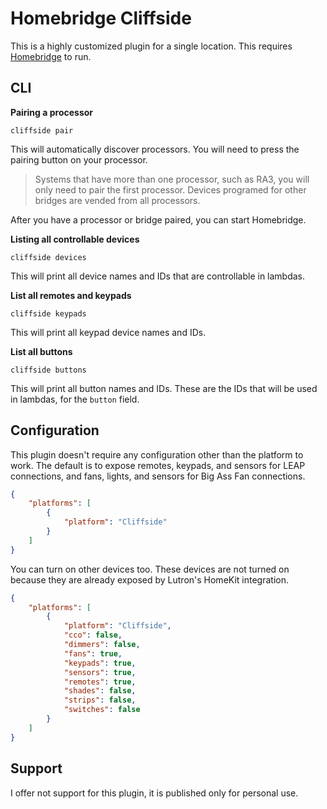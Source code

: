# Homebridge Cliffside
This is a highly customized plugin for a single location. This requires [Homebridge](https://homebridge.io/) to run.

## CLI
**Pairing a processor**

```
cliffside pair
```

This will automatically discover processors. You will need to press the pairing button on your processor.

> Systems that have more than one processor, such as RA3, you will only need to pair the first processor. Devices programed for other bridges are vended from all processors.

After you have a processor or bridge paired, you can start Homebridge.

**Listing all controllable devices**

```
cliffside devices
```

This will print all device names and IDs that are controllable in lambdas.

**List all remotes and keypads**

```
cliffside keypads
```

This will print all keypad device names and IDs.

**List all buttons**

```
cliffside buttons
```

This will print all button names and IDs. These are the IDs that will be used in lambdas, for the `button` field.

## Configuration
This plugin doesn't require any configuration other than the platform to work. The default is to expose remotes, keypads, and sensors for LEAP connections, and fans, lights, and sensors for Big Ass Fan connections.

```json
{
    "platforms": [
        {
            "platform": "Cliffside"
        }
    ]
}
```

You can turn on other devices too. These devices are not turned on because they are already exposed by Lutron's HomeKit integration.

```json
{
    "platforms": [
        {
            "platform": "Cliffside",
            "cco": false,
            "dimmers": false,
            "fans": true,
            "keypads": true,
            "sensors": true,
            "remotes": true,
            "shades": false,
            "strips": false,
            "switches": false
        }
    ]
}
```

## Support
I offer not support for this plugin, it is published only for personal use.
